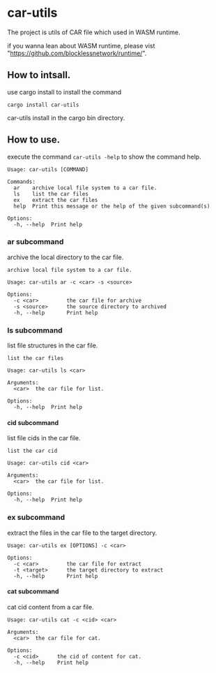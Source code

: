 # car-utils

The project is utils of CAR file which used in WASM runtime.

if you wanna lean about WASM runtime, please vist "https://github.com/blocklessnetwork/runtime/".

## How to intsall.

use cargo install to install the command
```
cargo install car-utils
```
car-utils install in the cargo bin directory.

## How to use.
execute the command `car-utils -help` to show the command help.
```
Usage: car-utils [COMMAND]

Commands:
  ar    archive local file system to a car file.
  ls    list the car files
  ex    extract the car files
  help  Print this message or the help of the given subcommand(s)

Options:
  -h, --help  Print help
```

###  ar subcommand
archive the local directory to the car file.
```
archive local file system to a car file.

Usage: car-utils ar -c <car> -s <source>

Options:
  -c <car>         the car file for archive
  -s <source>      the source directory to archived
  -h, --help       Print help
```

###  ls subcommand
list file structures in the car file.
```
list the car files

Usage: car-utils ls <car>

Arguments:
  <car>  the car file for list.

Options:
  -h, --help  Print help
```

####  cid subcommand
list file cids in the car file.
```
list the car cid

Usage: car-utils cid <car>

Arguments:
  <car>  the car file for list.

Options:
  -h, --help  Print help
```
### ex subcommand
extract the files in the car file to the target directory.
```
Usage: car-utils ex [OPTIONS] -c <car>

Options:
  -c <car>         the car file for extract
  -t <target>      the target directory to extract
  -h, --help       Print help
```

####  cat subcommand
cat cid content from a car file.
```
Usage: car-utils cat -c <cid> <car>

Arguments:
  <car>  the car file for cat.

Options:
  -c <cid>      the cid of content for cat.
  -h, --help    Print help
```

